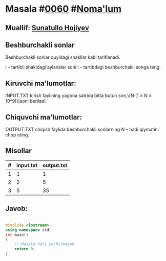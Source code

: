 
<h1>Masala #<a href="https://robocontest.uz/tasks/0060">0060</a> #<a href="https://robocontest.uz/tasks?category=1">Noma'lum</a></h1>
<h2> Muallif: <a href="https://robocontest.uz/profile/sunnat">Sunatullo Hojiyev</a></h2>
<h2>Beshburchakli sonlar</h2>
<p>Beshburchakli sonlar quyidagi shakllar kabi tariflanadi.

i – tartibli shakldagi aylanalar soni i – tartibdagi beshburchakli songa teng.</p>
<h2>Kiruvchi ma'lumotlar:</h2>
<p>INPUT.TXT kirish faylining yagona satrida bitta butun son,\(N (1 ≤ N ≤ 10^9)\)soni beriladi.</p>
<h2>Chiquvchi ma'lumotlar:</h2>
<p>OUTPUT.TXT chiqish faylida beshburchakli sonlarning N – hadi qiymatini chop eting.</p>
<h2>Misollar</h2>
<table>
    <thead>
        <tr>
            <th>#</th>
            <th>input.txt</th>
            <th>output.txt</th>
        </tr>
    </thead>
    <tbody>
            <tr>
                <td>1</td>
                <td>1</td>
                <td>1</td>
            </tr>
            <tr>
                <td>2</td>
                <td>2</td>
                <td>5</td>
            </tr>
            <tr>
                <td>3</td>
                <td>5</td>
                <td>35</td>
            </tr>
    </tbody>
    </table>
    
<h2>Javob:</h2>

######
```cpp
#include <iostream>
using namespace std;
int main()
{
    // Masala hali yechilmagan
    return 0;
}
```
